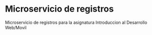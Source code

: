 # Microservicio de registros
Microservicio de registros para la asignatura Introduccion al Desarrollo Web/Movil

